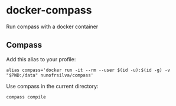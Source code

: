 # docker-compass

Run compass with a docker container

## Compass

Add this alias to your profile:

    alias compass='docker run -it --rm --user $(id -u):$(id -g) -v "$PWD:/data" nunofrsilva/compass'

Use compass in the current directory:

    compass compile
